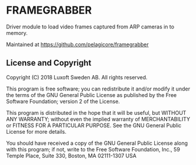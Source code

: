 FRAMEGRABBER
============
Driver module to load video frames captured from ARP cameras in to memory.

Maintained at https://github.com/pelagicore/framegrabber

License and Copyright
---------------------
Copyright (C) 2018 Luxoft Sweden AB. All rights reserved.

This program is free software;  you can redistribute it and/or modify
it under the terms of the GNU General Public License as published by
the Free Software Foundation; version 2 of the License.

This program is distributed in the hope that it will be useful,
but WITHOUT ANY WARRANTY;  without even the implied warranty of
MERCHANTABILITY or FITNESS FOR A PARTICULAR PURPOSE.  See
the GNU General Public License for more details.

You should have received a copy of the GNU General Public License
along with this program;  if not, write to the Free Software
Foundation, Inc., 59 Temple Place, Suite 330, Boston, MA 02111-1307 USA
